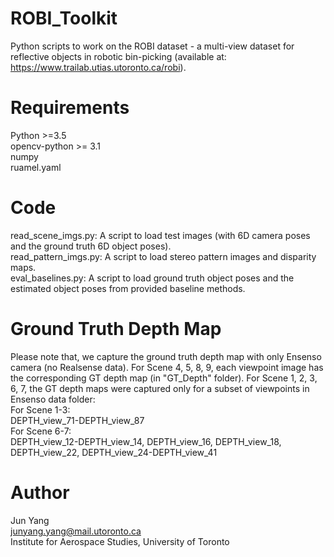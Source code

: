 # ROBI_Toolkit
Python scripts to work on the ROBI dataset - a multi-view dataset for reflective objects in robotic bin-picking (available at: https://www.trailab.utias.utoronto.ca/robi).

# Requirements
Python >=3.5 \
opencv-python >= 3.1 \
numpy\
ruamel.yaml

# Code
read_scene_imgs.py: A script to load test images (with 6D camera poses and the ground truth 6D object poses).\
read_pattern_imgs.py: A script to load stereo pattern images and disparity maps. \
eval_baselines.py: A script to load ground truth object poses and the estimated object poses from provided baseline methods.

# Ground Truth Depth Map
Please note that, we capture the ground truth depth map with only Ensenso camera (no Realsense data). For Scene 4, 5, 8, 9, each viewpoint image has the corresponding GT depth map (in "GT_Depth" folder). For Scene 1, 2, 3, 6, 7, the GT depth maps were captured only for a subset of viewpoints in Ensenso data folder: \
For Scene 1-3: \
DEPTH_view_71-DEPTH_view_87 \
For Scene 6-7: \
DEPTH_view_12-DEPTH_view_14, DEPTH_view_16, DEPTH_view_18, DEPTH_view_22, DEPTH_view_24-DEPTH_view_41

# Author
Jun Yang\
junyang.yang@mail.utoronto.ca\
Institute for Aerospace Studies, University of Toronto
